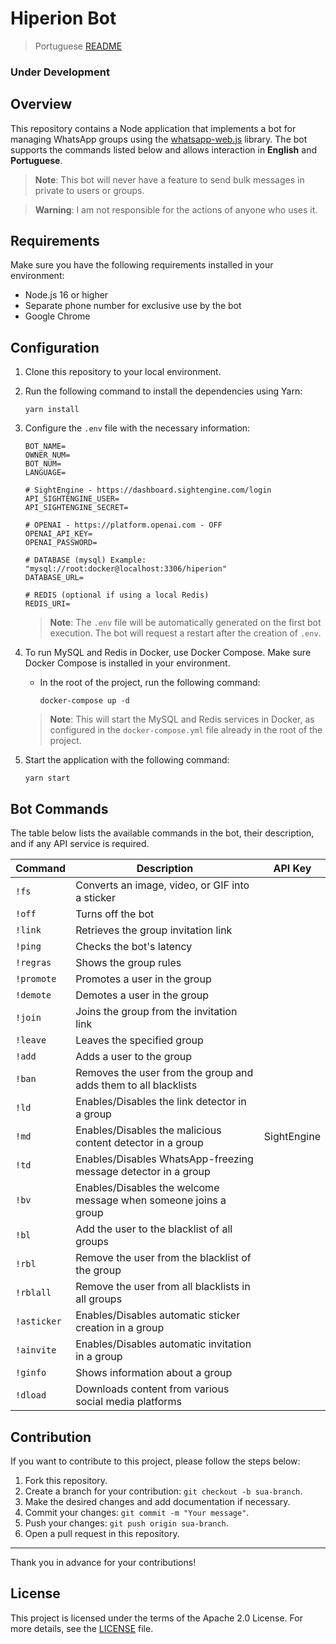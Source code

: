 # Hiperion Bot

> Portuguese [README](./locales/pt/@README.md)

### Under Development

## Overview

This repository contains a Node application that implements a bot for managing WhatsApp groups using the [whatsapp-web.js](https://github.com/pedroslopez/whatsapp-web.js) library. The bot supports the commands listed below and allows interaction in **English** and **Portuguese**.

> **Note**: This bot will never have a feature to send bulk messages in private to users or groups.

> **Warning**: I am not responsible for the actions of anyone who uses it.

## Requirements

Make sure you have the following requirements installed in your environment:

- Node.js 16 or higher
- Separate phone number for exclusive use by the bot
- Google Chrome

## Configuration

1. Clone this repository to your local environment.
2. Run the following command to install the dependencies using Yarn:

   ```shell
   yarn install
   ```

3. Configure the `.env` file with the necessary information:

   ```plaintext
   BOT_NAME=
   OWNER_NUM=
   BOT_NUM=
   LANGUAGE=

   # SightEngine - https://dashboard.sightengine.com/login
   API_SIGHTENGINE_USER=
   API_SIGHTENGINE_SECRET=

   # OPENAI - https://platform.openai.com - OFF
   OPENAI_API_KEY=
   OPENAI_PASSWORD=

   # DATABASE (mysql) Example: "mysql://root:docker@localhost:3306/hiperion"
   DATABASE_URL=

   # REDIS (optional if using a local Redis)
   REDIS_URI=
   ```

   > **Note**: The `.env` file will be automatically generated on the first bot execution. The bot will request a restart after the creation of `.env`.

4. To run MySQL and Redis in Docker, use Docker Compose. Make sure Docker Compose is installed in your environment.

   - In the root of the project, run the following command:

     ```shell
     docker-compose up -d
     ```

   > **Note**: This will start the MySQL and Redis services in Docker, as configured in the `docker-compose.yml` file already in the root of the project.

5. Start the application with the following command:

   ```shell
   yarn start
   ```

## Bot Commands

The table below lists the available commands in the bot, their description, and if any API service is required.

| Command     | Description                                                     | API Key     |
| ----------- | --------------------------------------------------------------- | ----------- |
| `!fs`       | Converts an image, video, or GIF into a sticker                 |             |
| `!off`      | Turns off the bot                                               |             |
| `!link`     | Retrieves the group invitation link                             |             |
| `!ping`     | Checks the bot's latency                                        |             |
| `!regras`   | Shows the group rules                                           |             |
| `!promote`  | Promotes a user in the group                                    |             |
| `!demote`   | Demotes a user in the group                                     |             |
| `!join`     | Joins the group from the invitation link                        |             |
| `!leave`    | Leaves the specified group                                      |             |
| `!add`      | Adds a user to the group                                        |             |
| `!ban`      | Removes the user from the group and adds them to all blacklists |             |
| `!ld`       | Enables/Disables the link detector in a group                   |             |
| `!md`       | Enables/Disables the malicious content detector in a group      | SightEngine |
| `!td`       | Enables/Disables WhatsApp-freezing message detector in a group  |             |
| `!bv`       | Enables/Disables the welcome message when someone joins a group |             |
| `!bl`       | Add the user to the blacklist of all groups                     |             |
| `!rbl`      | Remove the user from the blacklist of the group                 |             |
| `!rblall`   | Remove the user from all blacklists in all groups               |             |
| `!asticker` | Enables/Disables automatic sticker creation in a group          |             |
| `!ainvite`  | Enables/Disables automatic invitation in a group                |             |
| `!ginfo`    | Shows information about a group                                 |             |
| `!dload`    | Downloads content from various social media platforms           |             |

## Contribution

If you want to contribute to this project, please follow the steps below:

1. Fork this repository.
2. Create a branch for your contribution: `git checkout -b sua-branch`.
3. Make the desired changes and add documentation if necessary.
4. Commit your changes: `git commit -m "Your message"`.
5. Push your changes: `git push origin sua-branch`.
6. Open a pull request in this repository.

---

Thank you in advance for your contributions!

## License

This project is licensed under the terms of the Apache 2.0 License. For more details, see the [LICENSE](./LICENSE) file.

